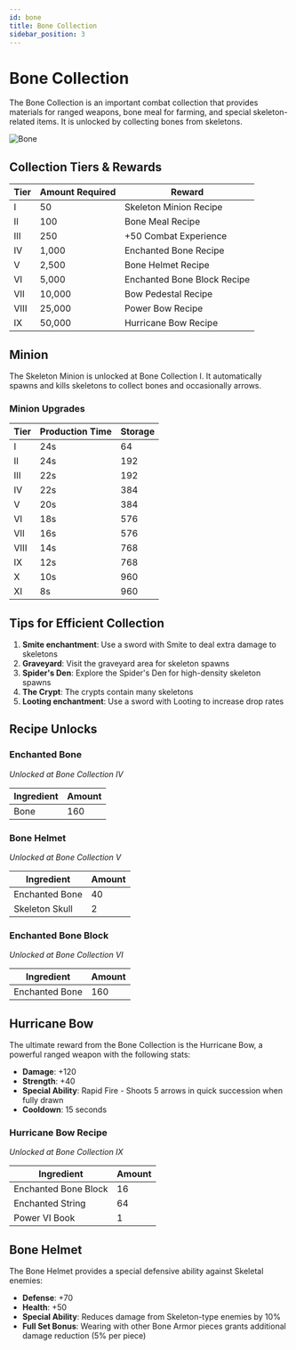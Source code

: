 ```yaml
---
id: bone
title: Bone Collection
sidebar_position: 3
---
```


# Bone Collection

The Bone Collection is an important combat collection that provides materials for ranged weapons, bone meal for farming, and special skeleton-related items. It is unlocked by collecting bones from skeletons.

![Bone](/img/collections/bone.png)

## Collection Tiers & Rewards

| Tier | Amount Required | Reward |
|------|-----------------|--------|
| I | 50 | Skeleton Minion Recipe |
| II | 100 | Bone Meal Recipe |
| III | 250 | +50 Combat Experience |
| IV | 1,000 | Enchanted Bone Recipe |
| V | 2,500 | Bone Helmet Recipe |
| VI | 5,000 | Enchanted Bone Block Recipe |
| VII | 10,000 | Bow Pedestal Recipe |
| VIII | 25,000 | Power Bow Recipe |
| IX | 50,000 | Hurricane Bow Recipe |

## Minion

The Skeleton Minion is unlocked at Bone Collection I. It automatically spawns and kills skeletons to collect bones and occasionally arrows.

### Minion Upgrades

| Tier | Production Time | Storage |
|------|-----------------|---------|
| I | 24s | 64 |
| II | 24s | 192 |
| III | 22s | 192 |
| IV | 22s | 384 |
| V | 20s | 384 |
| VI | 18s | 576 |
| VII | 16s | 576 |
| VIII | 14s | 768 |
| IX | 12s | 768 |
| X | 10s | 960 |
| XI | 8s | 960 |

## Tips for Efficient Collection

1. **Smite enchantment**: Use a sword with Smite to deal extra damage to skeletons
2. **Graveyard**: Visit the graveyard area for skeleton spawns
3. **Spider's Den**: Explore the Spider's Den for high-density skeleton spawns
4. **The Crypt**: The crypts contain many skeletons
5. **Looting enchantment**: Use a sword with Looting to increase drop rates

## Recipe Unlocks

### Enchanted Bone
*Unlocked at Bone Collection IV*

| Ingredient | Amount |
|------------|--------|
| Bone | 160 |

### Bone Helmet
*Unlocked at Bone Collection V*

| Ingredient | Amount |
|------------|--------|
| Enchanted Bone | 40 |
| Skeleton Skull | 2 |

### Enchanted Bone Block
*Unlocked at Bone Collection VI*

| Ingredient | Amount |
|------------|--------|
| Enchanted Bone | 160 |

## Hurricane Bow

The ultimate reward from the Bone Collection is the Hurricane Bow, a powerful ranged weapon with the following stats:

- **Damage**: +120
- **Strength**: +40
- **Special Ability**: Rapid Fire - Shoots 5 arrows in quick succession when fully drawn
- **Cooldown**: 15 seconds

### Hurricane Bow Recipe
*Unlocked at Bone Collection IX*

| Ingredient | Amount |
|------------|--------|
| Enchanted Bone Block | 16 |
| Enchanted String | 64 |
| Power VI Book | 1 |

## Bone Helmet

The Bone Helmet provides a special defensive ability against Skeletal enemies:

- **Defense**: +70
- **Health**: +50
- **Special Ability**: Reduces damage from Skeleton-type enemies by 10%
- **Full Set Bonus**: Wearing with other Bone Armor pieces grants additional damage reduction (5% per piece)